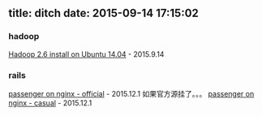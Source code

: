 title: ditch
date: 2015-09-14 17:15:02
---
### hadoop

[Hadoop 2.6 install on Ubuntu 14.04](http://www.bogotobogo.com/Hadoop/BigData_hadoop_Install_on_ubuntu_single_node_cluster.php) - 2015.9.14 

### rails

[passenger on nginx - official](https://www.phusionpassenger.com/library/install/nginx/install/oss/trusty/) - 2015.12.1
如果官方源挂了。。。
[passenger on nginx - casual](https://www.digitalocean.com/community/tutorials/how-to-install-rails-and-nginx-with-passenger-on-ubuntu) - 2015.12.1



